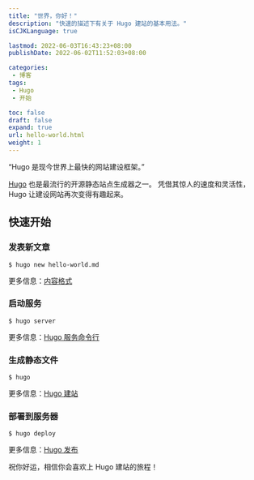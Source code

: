 ```yaml
---
title: "世界，你好！"
description: "快速的描述下有关于 Hugo 建站的基本用法。"
isCJKLanguage: true

lastmod: 2022-06-03T16:43:23+08:00
publishDate: 2022-06-02T11:52:03+08:00

categories:
 - 博客
tags:
 - Hugo
 - 开始

toc: false
draft: false
expand: true
url: hello-world.html
weight: 1
---
```


“Hugo 是现今世界上最快的网站建设框架。”

[Hugo](https://gohugo.io/) 也是最流行的开源静态站点生成器之一。 凭借其惊人的速度和灵活性，Hugo 让建设网站再次变得有趣起来。

<!--more-->

## 快速开始

### 发表新文章

```shell
$ hugo new hello-world.md
```

更多信息：[内容格式](https://gohugo.io/content-management/formats/)

### 启动服务

```shell
$ hugo server
```

更多信息：[Hugo 服务命令行](https://gohugo.io/commands/hugo_server/)

### 生成静态文件

```shell
$ hugo
```

更多信息：[Hugo 建站](https://gohugo.io/commands/hugo/)

### 部署到服务器

```language
$ hugo deploy
```

更多信息：[Hugo 发布](https://gohugo.io/commands/hugo_deploy/)

祝你好运，相信你会喜欢上 Hugo 建站的旅程！